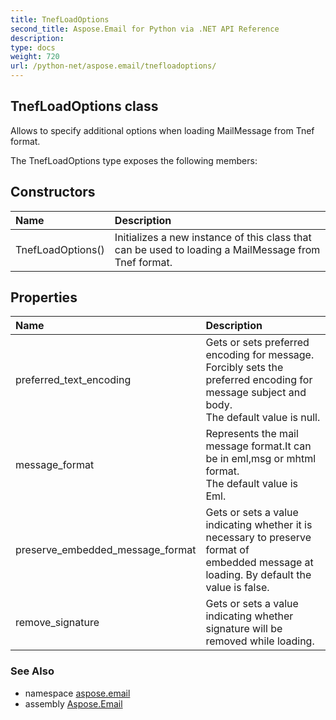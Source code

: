 ```yaml
---
title: TnefLoadOptions
second_title: Aspose.Email for Python via .NET API Reference
description: 
type: docs
weight: 720
url: /python-net/aspose.email/tnefloadoptions/
---
```


## TnefLoadOptions class

Allows to specify additional options when loading MailMessage from Tnef format.

The TnefLoadOptions type exposes the following members:
## Constructors
| Name | Description |
| :- | :- |
|TnefLoadOptions()|Initializes a new instance of this class that can be used to loading a MailMessage from Tnef format.|
## Properties
| Name | Description |
| :- | :- |
|preferred_text_encoding|Gets or sets preferred encoding for message.<br/>            Forcibly sets the preferred encoding for message subject and body.<br/>            The default value is null.|
|message_format|Represents the mail message format.It can be in eml,msg or mhtml format.<br/>            The default value is Eml.|
|preserve_embedded_message_format|Gets or sets a value indicating whether it is necessary to preserve format of <br/>            embedded message at loading. By default the value is false.|
|remove_signature|Gets or sets a value indicating whether signature will be removed while loading.|

### See Also

* namespace [aspose.email](/email/python-net/aspose.email/)
* assembly [Aspose.Email](/email/python-net/)


